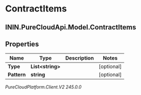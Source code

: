 # ContractItems

## ININ.PureCloudApi.Model.ContractItems

## Properties

|Name | Type | Description | Notes|
|------------ | ------------- | ------------- | -------------|
| **Type** | **List&lt;string&gt;** |  | [optional] |
| **Pattern** | **string** |  | [optional] |



_PureCloudPlatform.Client.V2 245.0.0_

